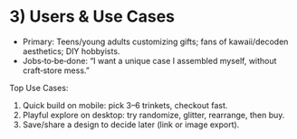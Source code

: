 # 3) Users & Use Cases
- Primary: Teens/young adults customizing gifts; fans of kawaii/decoden aesthetics; DIY hobbyists.
- Jobs‑to‑be‑done: “I want a unique case I assembled myself, without craft‑store mess.”

Top Use Cases:
1. Quick build on mobile: pick 3–6 trinkets, checkout fast.
2. Playful explore on desktop: try randomize, glitter, rearrange, then buy.
3. Save/share a design to decide later (link or image export).

